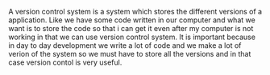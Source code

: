 A version control system is a system which stores the different versions of a application.
Like we have some code written in our computer and what we want is to store the code so that i can get it even after my computer is not working in that we can use version control system.
It is important because in day to day development we write a lot of code and we make a lot of verion of the system so we must have to store all the versions and in that case version contol is very useful.
